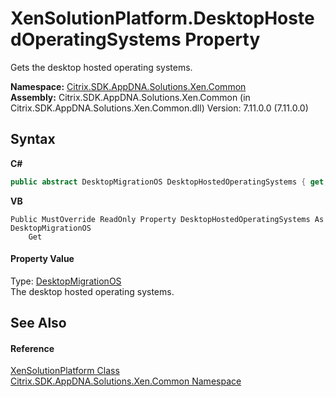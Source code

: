 # XenSolutionPlatform.DesktopHostedOperatingSystems Property 
 

Gets the desktop hosted operating systems.

**Namespace:**&nbsp;[Citrix.SDK.AppDNA.Solutions.Xen.Common](013dc694-c357-448d-ed5a-b5c48a7f6852.md)<br />**Assembly:**&nbsp;Citrix.SDK.AppDNA.Solutions.Xen.Common (in Citrix.SDK.AppDNA.Solutions.Xen.Common.dll) Version: 7.11.0.0 (7.11.0.0)

## Syntax

**C#**
```csharp
public abstract DesktopMigrationOS DesktopHostedOperatingSystems { get; }
```

**VB**
```vbnet
Public MustOverride ReadOnly Property DesktopHostedOperatingSystems As DesktopMigrationOS
	Get
```


#### Property Value
Type: <a href="27496581-0da0-6185-bf64-71c64167662a">DesktopMigrationOS</a><br />The desktop hosted operating systems.

## See Also


#### Reference
<a href="0e04915f-6b1a-0016-6a11-cd519e55dcbe">XenSolutionPlatform Class</a><br /><a href="013dc694-c357-448d-ed5a-b5c48a7f6852">Citrix.SDK.AppDNA.Solutions.Xen.Common Namespace</a><br />